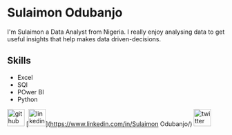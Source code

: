 # Sulaimon Odubanjo

I'm Sulaimon a Data Analyst from Nigeria. I really enjoy analysing data to get useful insights that help makes data driven-decisions.

## Skills

* Excel
* SQl
* POwer BI
* Python





[<img src='https://cdn.jsdelivr.net/npm/simple-icons@3.0.1/icons/github.svg' alt='github' height='40'>](https://github.com/Sulaimon15)  [<img src='https://cdn.jsdelivr.net/npm/simple-icons@3.0.1/icons/linkedin.svg' alt='linkedin' height='40'>](https://www.linkedin.com/in/Sulaimon Odubanjo/)  [<img src='https://cdn.jsdelivr.net/npm/simple-icons@3.0.1/icons/twitter.svg' alt='twitter' height='40'>](https://twitter.com/Suleshii)  


